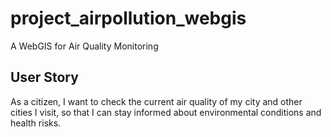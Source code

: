 # project_airpollution_webgis
A WebGIS for Air Quality Monitoring

## User Story
As a citizen, I want to check the current air quality of my city and other cities I visit, so that I can stay informed about environmental conditions and health risks.

